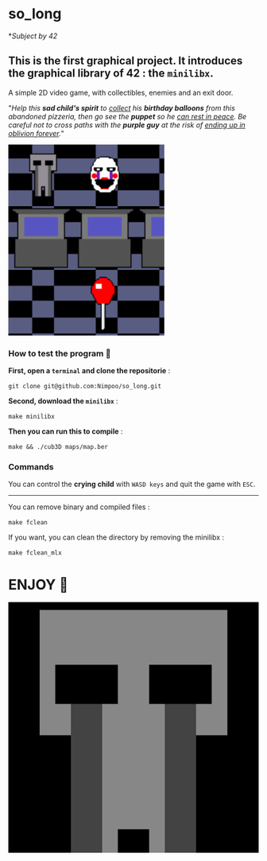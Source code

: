 # so_long
**Subject by 42*

## This is the first graphical project. It introduces the graphical library of 42 : the `minilibx`.

A simple 2D video game, with collectibles, enemies and an exit door.

"*Help this **sad child's spirit** to <ins>collect</ins> his **birthday balloons** from this abandoned pizzeria, then go see the **puppet** so he <ins>can rest in peace</ins>.
Be careful not to cross paths with the **purple guy** at the risk of <ins>ending up in oblivion forever</ins>.*"

![](./doc/game.png)

### How to test the program 👾

**First, open a `terminal` and clone the repositorie** :
```
git clone git@github.com:Nimpoo/so_long.git
```

**Second, download the `minilibx`** :
```
make minilibx
```

**Then you can run this to compile** :
```
make && ./cub3D maps/map.ber
```

### Commands
You can control the **crying child** with `WASD keys` and quit the game with `ESC`.

---

You can remove binary and compiled files :
```
make fclean
```
If you want, you can clean the directory by removing the minilibx :
```
make fclean_mlx
```

# ENJOY 🎈
![](./doc/crying_child.gif)
